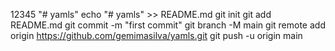12345
"# yamls" 
echo "# yamls" >> README.md
git init
git add README.md
git commit -m "first commit"
git branch -M main
git remote add origin https://github.com/gemimasilva/yamls.git
git push -u origin main